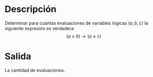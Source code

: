 # Descripción

Determinar para cuántas evaluaciones de variables lógicas $(a, b, c)$ la siguiente expresión es verdadera:
$$(a \vee b) \rightarrow (a \wedge c)$$

# Salida

La cantidad de evaluaciones.